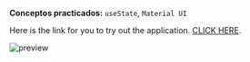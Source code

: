 
**Conceptos practicados:** `useState`, `Material UI`

Here is the link for you to try out the application. [CLICK HERE](https://react-saludoapp.netlify.app).

![preview](https://ejemplo.com/logo.png)
